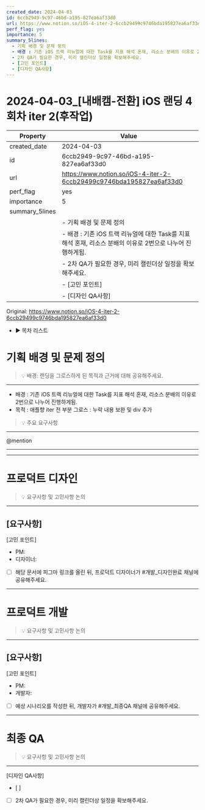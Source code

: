 ```yaml
---
created_date: 2024-04-03
id: 6ccb2949-9c97-46bd-a195-827ea6af33d0
url: https://www.notion.so/iOS-4-iter-2-6ccb29499c9746bda195827ea6af33d0
perf_flag: yes
importance: 5
summary_5lines:
  - 기획 배경 및 문제 정의
  - 배경 : 기존 iOS 트랙 리뉴얼에 대한 Task를 지표 해석 혼재, 리소스 분배의 이유로 2번으로 나누어 진행하게됨.
  - 2차 QA가 필요한 경우, 미리 캘린더상 일정을 확보해주세요.
  - [고민 포인트]
  - [디자인 QA사항]
---
```


# 2024-04-03_[내배캠-전환] iOS 랜딩 4회차 iter 2(후작업)

| Property | Value |
| --- | --- |
| created_date | 2024-04-03 |
| id | 6ccb2949-9c97-46bd-a195-827ea6af33d0 |
| url | https://www.notion.so/iOS-4-iter-2-6ccb29499c9746bda195827ea6af33d0 |
| perf_flag | yes |
| importance | 5 |
| summary_5lines | |
|  | - 기획 배경 및 문제 정의 |
|  | - 배경 : 기존 iOS 트랙 리뉴얼에 대한 Task를 지표 해석 혼재, 리소스 분배의 이유로 2번으로 나누어 진행하게됨. |
|  | - 2차 QA가 필요한 경우, 미리 캘린더상 일정을 확보해주세요. |
|  | - [고민 포인트] |
|  | - [디자인 QA사항] |

Original: https://www.notion.so/iOS-4-iter-2-6ccb29499c9746bda195827ea6af33d0

- ▶ 목차 리스트

#  기획 배경 및 문제 정의
> 💡 배경: 랜딩을 그로스하게 된 목적과 근거에 대해 공유해주세요.

  ---
  - 배경 : 기존 iOS 트랙 리뉴얼에 대한 Task를 지표 해석 혼재, 리소스 분배의 이유로 2번으로 나누어 진행하게됨. 
  - 목적 : 애플향 iter 전 부분 그로스 : 누락 내용 보완 및 div 추가
> 💡 주요 요구사항

  ---
  @mention

---

---

#  프로덕트 디자인
> 💡 요구사항 및 고민사항 논의

  ---
  [요구사항]
  - 
  [고민 포인트]
  - PM:
  - 디자이너: 
  - [ ] 해당 문서에 피그마 링크를 올린 뒤, 프로덕트 디자이너가 #개발_디자인완료 채널에 공유해주세요.

---

#  프로덕트 개발
> 💡 요구사항 및 고민사항 논의

  ---
  [요구사항]
  - 
  [고민 포인트]
  - PM:
  - 개발자: 
  - [ ] 예상 시나리오를 작성한 뒤, 개발자가 #개발_최종QA 채널에 공유해주세요.

---

#  최종 QA
> 💡 요구사항 및 고민사항 논의

  ---
  [디자인 QA사항]
  - [ ] 
  - [ ] 2차 QA가 필요한 경우, 미리 캘린더상 일정을 확보해주세요.
